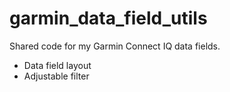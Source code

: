 # garmin_data_field_utils

Shared code for my Garmin Connect IQ data fields.
- Data field layout
- Adjustable filter
